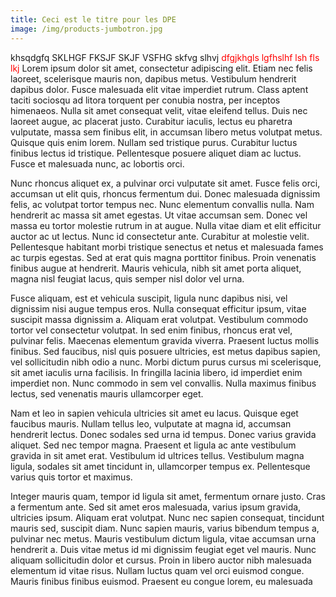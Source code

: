 ```yaml
---
title: Ceci est le titre pour les DPE
image: /img/products-jumbotron.jpg
---
```


khsqdgfq SKLHGF FKSJF SKJF VSFHG  skfvg slhvj 
<span style="color:red">dfgjkhgls lgfhslhf lsh fls lkj</span>
Lorem ipsum dolor sit amet, consectetur adipiscing elit. Etiam nec felis laoreet, scelerisque mauris non, dapibus metus. Vestibulum hendrerit dapibus dolor. Fusce malesuada elit vitae imperdiet rutrum. Class aptent taciti sociosqu ad litora torquent per conubia nostra, per inceptos himenaeos. Nulla sit amet consequat velit, vitae eleifend tellus. Duis nec laoreet augue, ac placerat justo. Curabitur iaculis, lectus eu pharetra vulputate, massa sem finibus elit, in accumsan libero metus volutpat metus. Quisque quis enim lorem. Nullam sed tristique purus. Curabitur luctus finibus lectus id tristique. Pellentesque posuere aliquet diam ac luctus. Fusce et malesuada nunc, ac lobortis orci.

Nunc rhoncus aliquet ex, a pulvinar orci vulputate sit amet. Fusce felis orci, accumsan ut elit quis, rhoncus fermentum dui. Donec malesuada dignissim felis, ac volutpat tortor tempus nec. Nunc elementum convallis nulla. Nam hendrerit ac massa sit amet egestas. Ut vitae accumsan sem. Donec vel massa eu tortor molestie rutrum in at augue. Nulla vitae diam et elit efficitur auctor ac ut lectus. Nunc id consectetur ante. Curabitur at molestie velit. Pellentesque habitant morbi tristique senectus et netus et malesuada fames ac turpis egestas. Sed at erat quis magna porttitor finibus. Proin venenatis finibus augue at hendrerit. Mauris vehicula, nibh sit amet porta aliquet, magna nisl feugiat lacus, quis semper nisl dolor vel urna.

Fusce aliquam, est et vehicula suscipit, ligula nunc dapibus nisi, vel dignissim nisi augue tempus eros. Nulla consequat efficitur ipsum, vitae suscipit massa dignissim a. Aliquam erat volutpat. Vestibulum commodo tortor vel consectetur volutpat. In sed enim finibus, rhoncus erat vel, pulvinar felis. Maecenas elementum gravida viverra. Praesent luctus mollis finibus. Sed faucibus, nisl quis posuere ultricies, est metus dapibus sapien, vel sollicitudin nibh odio a nunc. Morbi dictum purus cursus mi scelerisque, sit amet iaculis urna facilisis. In fringilla lacinia libero, id imperdiet enim imperdiet non. Nunc commodo in sem vel convallis. Nulla maximus finibus lectus, sed venenatis mauris ullamcorper eget.

Nam et leo in sapien vehicula ultricies sit amet eu lacus. Quisque eget faucibus mauris. Nullam tellus leo, vulputate at magna id, accumsan hendrerit lectus. Donec sodales sed urna id tempus. Donec varius gravida aliquet. Sed nec tempor magna. Praesent et ligula ac ante vestibulum gravida in sit amet erat. Vestibulum id ultrices tellus. Vestibulum magna ligula, sodales sit amet tincidunt in, ullamcorper tempus ex. Pellentesque varius quis tortor et maximus.

Integer mauris quam, tempor id ligula sit amet, fermentum ornare justo. Cras a fermentum ante. Sed sit amet eros malesuada, varius ipsum gravida, ultricies ipsum. Aliquam erat volutpat. Nunc nec sapien consequat, tincidunt mauris sed, suscipit diam. Nunc sapien mauris, varius bibendum tempus a, pulvinar nec metus. Mauris vestibulum dictum ligula, vitae accumsan urna hendrerit a. Duis vitae metus id mi dignissim feugiat eget vel mauris. Nunc aliquam sollicitudin dolor et cursus. Proin in libero auctor nibh malesuada elementum id vitae risus. Nullam luctus quam vel orci euismod congue. Mauris finibus finibus euismod. Praesent eu congue lorem, eu malesuada 